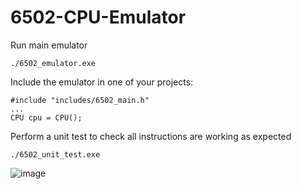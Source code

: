 # 6502-CPU-Emulator

Run main emulator
```
./6502_emulator.exe
```

Include the emulator in one of your projects:
```
#include "includes/6502_main.h"
...
CPU cpu = CPU();
```

Perform a unit test to check all instructions are working as expected
```
./6502_unit_test.exe
```
![image](https://github.com/0liverRobinson/6502-CPU-Emulator/assets/50546763/211abed4-4d4d-4c3d-a1d0-c72e06d6b2d0)
